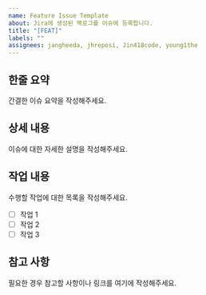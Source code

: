 ```yaml
---
name: Feature Issue Template
about: Jira에 생성된 백로그를 이슈에 등록합니다.
title: "[FEAT]"
labels: ""
assignees: jangheeda, jhreposi, Jin418code, young1the
---
```


## 한줄 요약

간결한 이슈 요약을 작성해주세요.

## 상세 내용

이슈에 대한 자세한 설명을 작성해주세요.

## 작업 내용

수행할 작업에 대한 목록을 작성해주세요.

- [ ] 작업 1
- [ ] 작업 2
- [ ] 작업 3

## 참고 사항

필요한 경우 참고할 사항이나 링크를 여기에 작성해주세요.
